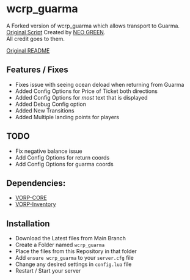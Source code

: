 # wcrp_guarma
A Forked version of wcrp_guarma which allows transport to Guarma.  
[Original Script](https://github.com/NeoGaming22/wcrp_guarma) Created by [NEO GREEN](https://github.com/NeoGaming22).  
All credit goes to them.

[Original README](https://github.com/Hailey-Ross/wcrp_guarma/blob/main/OG-README.md)

## Features / Fixes
- Fixes issue with seeing ocean deload when returning from Guarma
- Added Config Options for Price of Ticket both directions
- Added Config Options for *most* text that is displayed
- Added Debug Config option
- Added New Transitions
- Added Multiple landing points for players

## TODO
- Fix negative balance issue
- Add Config Options for return coords
- Add Config Options for guarma coords

## Dependencies:
- [VORP-CORE](https://github.com/VORPCORE/VORP-Core)
- [VORP-Inventory](https://github.com/VORPCORE/VORP-Inventory)

## Installation
- Download the Latest files from Main Branch
- Create a Folder named `wcrp_guarma`
- Place the files from this Repository in that folder
- Add `ensure wcrp_guarma` to your `server.cfg` file
- Change any desired settings in `config.lua` file
- Restart / Start your server
